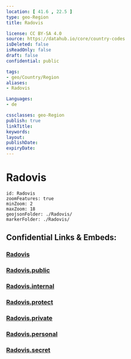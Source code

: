 ```yaml
---
location: [ 41.6 , 22.5 ] 
type: geo-Region
title: Radovis

license: CC BY-SA 4.0
source: https://datahub.io/core/country-codes
isDeleted: false
isReadOnly: false
draft: false
confidential: public

tags:
- geo/Country/Region
aliases:
- Radovis

Languages:
- de

cssclasses: geo-Region
publish: true
linkTitle: 
keywords: 
layout: 
publishDate: 
expiryDate: 
---
```


# Radovis

```leaflet
id: Radovis
zoomFeatures: true 
minZoom: 2 
maxZoom: 18
geojsonFolder: ./Radovis/
markerFolder: ./Radovis/
```


## Confidential Links & Embeds: 

### [Radovis](/_Standards/Earth/Continent/Europe/Europe~South/Macedonia~North/Municipalities~Macedonia/Radovis.md) 

### [Radovis.public](/_public/Earth/Continent/Europe/Europe~South/Macedonia~North/Municipalities~Macedonia/Radovis.public.md) 

### [Radovis.internal](/_internal/Earth/Continent/Europe/Europe~South/Macedonia~North/Municipalities~Macedonia/Radovis.internal.md) 

### [Radovis.protect](/_protect/Earth/Continent/Europe/Europe~South/Macedonia~North/Municipalities~Macedonia/Radovis.protect.md) 

### [Radovis.private](/_private/Earth/Continent/Europe/Europe~South/Macedonia~North/Municipalities~Macedonia/Radovis.private.md) 

### [Radovis.personal](/_personal/Earth/Continent/Europe/Europe~South/Macedonia~North/Municipalities~Macedonia/Radovis.personal.md) 

### [Radovis.secret](/_secret/Earth/Continent/Europe/Europe~South/Macedonia~North/Municipalities~Macedonia/Radovis.secret.md)

